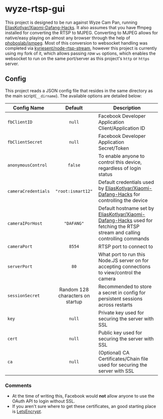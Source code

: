 # wyze-rtsp-gui

This project is designed to be run against Wyze Cam Pan, running [EliasKotlyar/Xiaomi-Dafang-Hacks](https://github.com/EliasKotlyar/Xiaomi-Dafang-Hacks). It also assumes that you have ffmpeg installed for converting the RTSP to MJPEG. Converting to MJPEG allows for native/easy playing on almost any browser through the help of [phoboslab/jsmpeg](https://github.com/phoboslab/jsmpeg). Most of this conversion to websocket handling was completed via [kyriesent/node-rtsp-stream](https://github.com/kyriesent/node-rtsp-stream), however this project is currently using my fork of it, which allows passing *raw* `ws` options, which enables the websocket to run on the same port/server as this project's `http` or `https` server.

## Config

This project reads a JSON config file that resides in the same directory as the main script(`__dirname`). The available options are detailed below:

| Config Name | Default | Description |
| ----------- | :-----: | ----------- |
| `fbClientID` | `null` | Facebook Developer Application Client/Application ID |
| `fbClientSecret` | `null` | Facebook Developer Application Secret/Token |
| `anonymousControl` | `false` | To enable anyone to control this device, regardless of login status |
| `cameraCredentials` | `"root:ismart12"` | Default credentials used by [EliasKotlyar/Xiaomi-Dafang-Hacks](https://github.com/EliasKotlyar/Xiaomi-Dafang-Hacks) for controlling the device |
| `cameraIPorHost` | `"DAFANG"` | Default hostname set by [EliasKotlyar/Xiaomi-Dafang-Hacks](https://github.com/EliasKotlyar/Xiaomi-Dafang-Hacks) used for fetching the RTSP stream and calling controlling commands |
| `cameraPort` | `8554` | RTSP port to connect to |
| `serverPort` | `80` | What port to run this Node.JS server on for accepting connections to view/control the camera |
| `sessionSecret` | Random 128 characters on startup | Recommended to store a secret in config for persistent sessions across restarts |
| `key` | `null` | Private key used for securing the server with SSL |
| `cert` | `null` | Public key used for securing the server with SSL |
| `ca` | `null` | (Optional) CA Certificates/Chain file used for securing the server with SSL |

### Comments

 - At the time of writing this, Facebook would **not** allow anyone to use the OAuth API to login without SSL.
 - If you aren't sure where to get these certificates, an good starting place is [LetsEncrypt](https://letsencrypt.org/).